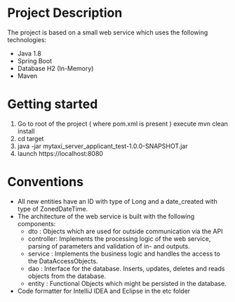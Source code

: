 # Project Description

The project is based on a small web service which uses the following technologies:
* Java 1.8
* Spring Boot
* Database H2 (In-Memory)
* Maven

# Getting started
1. Go to root of the project ( where pom.xml is present ) execute
   mvn clean install
2. cd target
3. java -jar mytaxi_server_applicant_test-1.0.0-SNAPSHOT.jar
4. launch https://localhost:8080



# Conventions 

 * All new entities have an ID with type of Long and a date_created with type of ZonedDateTime.
 * The architecture of the web service is built with the following components:
 	* dto : Objects which are used for outside communication via the API
    * controller: Implements the processing logic of the web service, parsing of parameters and validation of in- and outputs.
    * service : Implements the business logic and handles the access to the DataAccessObjects.
    * dao : Interface for the database. Inserts, updates, deletes and reads objects from the database.
    * entity : Functional Objects which might be persisted in the database.
 * Code formatter for IntelliJ IDEA and Eclipse in the etc folder



